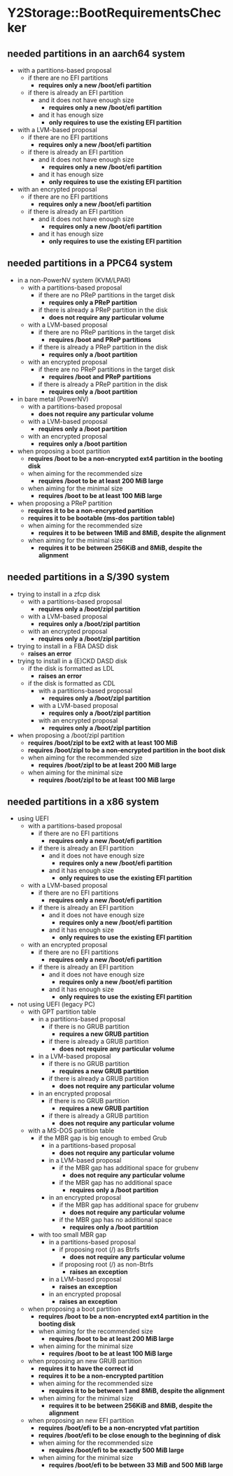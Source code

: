 
[//]: # (document was automatically created using 'rake doc:bootspecs')

# Y2Storage::BootRequirementsChecker
## needed partitions in an aarch64 system
- with a partitions-based proposal
	- if there are no EFI partitions
		- **requires only a new /boot/efi partition**
	- if there is already an EFI partition
		- and it does not have enough size
			- **requires only a new /boot/efi partition**
		- and it has enough size
			- **only requires to use the existing EFI partition**
- with a LVM-based proposal
	- if there are no EFI partitions
		- **requires only a new /boot/efi partition**
	- if there is already an EFI partition
		- and it does not have enough size
			- **requires only a new /boot/efi partition**
		- and it has enough size
			- **only requires to use the existing EFI partition**
- with an encrypted proposal
	- if there are no EFI partitions
		- **requires only a new /boot/efi partition**
	- if there is already an EFI partition
		- and it does not have enough size
			- **requires only a new /boot/efi partition**
		- and it has enough size
			- **only requires to use the existing EFI partition**

## needed partitions in a PPC64 system
- in a non-PowerNV system (KVM/LPAR)
	- with a partitions-based proposal
		- if there are no PReP partitions in the target disk
			- **requires only a PReP partition**
		- if there is already a PReP partition in the disk
			- **does not require any particular volume**
	- with a LVM-based proposal
		- if there are no PReP partitions in the target disk
			- **requires /boot and PReP partitions**
		- if there is already a PReP partition in the disk
			- **requires only a /boot partition**
	- with an encrypted proposal
		- if there are no PReP partitions in the target disk
			- **requires /boot and PReP partitions**
		- if there is already a PReP partition in the disk
			- **requires only a /boot partition**
- in bare metal (PowerNV)
	- with a partitions-based proposal
		- **does not require any particular volume**
	- with a LVM-based proposal
		- **requires only a /boot partition**
	- with an encrypted proposal
		- **requires only a /boot partition**
- when proposing a boot partition
	- **requires /boot to be a non-encrypted ext4 partition in the booting disk**
	- when aiming for the recommended size
		- **requires /boot to be at least 200 MiB large**
	- when aiming for the minimal size
		- **requires /boot to be at least 100 MiB large**
- when proposing a PReP partition
	- **requires it to be a non-encrypted partition**
	- **requires it to be bootable (ms-dos partition table)**
	- when aiming for the recommended size
		- **requires it to be between 1MiB and 8MiB, despite the alignment**
	- when aiming for the minimal size
		- **requires it to be between 256KiB and 8MiB, despite the alignment**

## needed partitions in a S/390 system
- trying to install in a zfcp disk
	- with a partitions-based proposal
		- **requires only a /boot/zipl partition**
	- with a LVM-based proposal
		- **requires only a /boot/zipl partition**
	- with an encrypted proposal
		- **requires only a /boot/zipl partition**
- trying to install in a FBA DASD disk
	- **raises an error**
- trying to install in a (E)CKD DASD disk
	- if the disk is formatted as LDL
		- **raises an error**
	- if the disk is formatted as CDL
		- with a partitions-based proposal
			- **requires only a /boot/zipl partition**
		- with a LVM-based proposal
			- **requires only a /boot/zipl partition**
		- with an encrypted proposal
			- **requires only a /boot/zipl partition**
- when proposing a /boot/zipl partition
	- **requires /boot/zipl to be ext2 with at least 100 MiB**
	- **requires /boot/zipl to be a non-encrypted partition in the boot disk**
	- when aiming for the recommended size
		- **requires /boot/zipl to be at least 200 MiB large**
	- when aiming for the minimal size
		- **requires /boot/zipl to be at least 100 MiB large**

## needed partitions in a x86 system
- using UEFI
	- with a partitions-based proposal
		- if there are no EFI partitions
			- **requires only a new /boot/efi partition**
		- if there is already an EFI partition
			- and it does not have enough size
				- **requires only a new /boot/efi partition**
			- and it has enough size
				- **only requires to use the existing EFI partition**
	- with a LVM-based proposal
		- if there are no EFI partitions
			- **requires only a new /boot/efi partition**
		- if there is already an EFI partition
			- and it does not have enough size
				- **requires only a new /boot/efi partition**
			- and it has enough size
				- **only requires to use the existing EFI partition**
	- with an encrypted proposal
		- if there are no EFI partitions
			- **requires only a new /boot/efi partition**
		- if there is already an EFI partition
			- and it does not have enough size
				- **requires only a new /boot/efi partition**
			- and it has enough size
				- **only requires to use the existing EFI partition**
- not using UEFI (legacy PC)
	- with GPT partition table
		- in a partitions-based proposal
			- if there is no GRUB partition
				- **requires a new GRUB partition**
			- if there is already a GRUB partition
				- **does not require any particular volume**
		- in a LVM-based proposal
			- if there is no GRUB partition
				- **requires a new GRUB partition**
			- if there is already a GRUB partition
				- **does not require any particular volume**
		- in an encrypted proposal
			- if there is no GRUB partition
				- **requires a new GRUB partition**
			- if there is already a GRUB partition
				- **does not require any particular volume**
	- with a MS-DOS partition table
		- if the MBR gap is big enough to embed Grub
			- in a partitions-based proposal
				- **does not require any particular volume**
			- in a LVM-based proposal
				- if the MBR gap has additional space for grubenv
					- **does not require any particular volume**
				- if the MBR gap has no additional space
					- **requires only a /boot partition**
			- in an encrypted proposal
				- if the MBR gap has additional space for grubenv
					- **does not require any particular volume**
				- if the MBR gap has no additional space
					- **requires only a /boot partition**
		- with too small MBR gap
			- in a partitions-based proposal
				- if proposing root (/) as Btrfs
					- **does not require any particular volume**
				- if proposing root (/) as non-Btrfs
					- **raises an exception**
			- in a LVM-based proposal
				- **raises an exception**
			- in an encrypted proposal
				- **raises an exception**
	- when proposing a boot partition
		- **requires /boot to be a non-encrypted ext4 partition in the booting disk**
		- when aiming for the recommended size
			- **requires /boot to be at least 200 MiB large**
		- when aiming for the minimal size
			- **requires /boot to be at least 100 MiB large**
	- when proposing an new GRUB partition
		- **requires it to have the correct id**
		- **requires it to be a non-encrypted partition**
		- when aiming for the recommended size
			- **requires it to be between 1 and 8MiB, despite the alignment**
		- when aiming for the minimal size
			- **requires it to be between 256KiB and 8MiB, despite the alignment**
	- when proposing an new EFI partition
		- **requires /boot/efi to be a non-encrypted vfat partition**
		- **requires /boot/efi to be close enough to the beginning of disk**
		- when aiming for the recommended size
			- **requires /boot/efi to be exactly 500 MiB large**
		- when aiming for the minimal size
			- **requires /boot/efi to be between 33 MiB and 500 MiB large**
